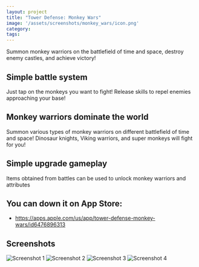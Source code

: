 ```yaml
---
layout: project
title: "Tower Defense: Monkey Wars"
image: '/assets/screenshots/monkey_wars/icon.png'
category:
tags:
---
```

Summon monkey warriors on the battlefield of time and space, destroy enemy castles, and achieve victory!

## Simple battle system
Just tap on the monkeys you want to fight!
Release skills to repel enemies approaching your base!

## Monkey warriors dominate the world
Summon various types of monkey warriors on different battlefield of time and space!
Dinosaur knights, Viking warriors, and super monkeys will fight for you!

## Simple upgrade gameplay
Items obtained from battles can be used to unlock monkey warriors and attributes

## You can down it on App Store:
- <https://apps.apple.com/us/app/tower-defense-monkey-wars/id6476896313>

## Screenshots
<div class="screenshots">
  <img src="/assets/screenshots/monkey_wars/screen1.png" alt="Screenshot 1">
  <img src="/assets/screenshots/monkey_wars/screen2.png" alt="Screenshot 2">
  <img src="/assets/screenshots/monkey_wars/screen3.png" alt="Screenshot 3">
  <img src="/assets/screenshots/monkey_wars/screen4.png" alt="Screenshot 4">
</div>
